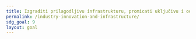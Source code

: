 ```yaml
---
title: Izgraditi prilagodljivu infrastrukturu, promicati uključivu i održivu industrijalizaciju i poticati inovativnost
permalink: /industry-innovation-and-infrastructure/
sdg_goal: 9
layout: goal
---
```


